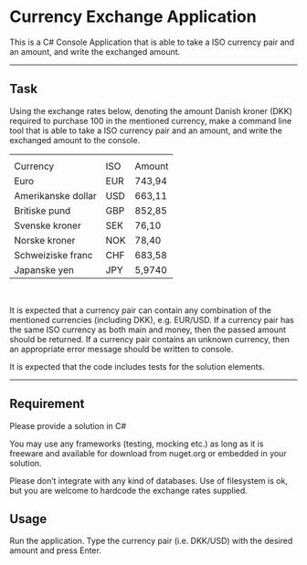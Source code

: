 # Currency Exchange Application

This is a C# Console Application that is able to take a ISO currency pair and an amount, and write the exchanged amount.
___

## Task

Using the exchange rates below, denoting the amount Danish kroner (DKK) required to purchase 100 in the mentioned currency,  make a command line tool that is able to take a ISO currency pair and an amount, and write the exchanged amount to the console.


<table>
  <th align="left">
    <tr>
        <td>Currency</td>
        <td>ISO</td>
        <td>Amount</td>
    </tr>
  </th>
  <tr align="left">
    <td>Euro</td>
    <td>EUR</td>
    <td>743,94</td>
  </tr>
  <tr align="left">
    <td>Amerikanske dollar</td>
    <td>USD</td>
    <td>663,11</td>
  </tr>
  <tr align="left">
    <td>Britiske pund</td>
    <td>GBP</td>
    <td>852,85</td>
  </tr>
  <tr align="left">
    <td>Svenske kroner</td>
    <td>SEK</td>
    <td>76,10</td>
  </tr>
  <tr align="left">
    <td>Norske kroner</td>
    <td>NOK</td>
    <td>78,40</td>
  </tr>
  <tr align="left">
    <td>Schweiziske franc</td>
    <td>CHF</td>
    <td>683,58</td>
  </tr>
  <tr align="left">
    <td>Japanske yen</td>
    <td>JPY</td>
    <td>5,9740</td>
  </tr>
</table>

<br>

It is expected that a currency pair can contain any combination of the mentioned currencies (including DKK), e.g. EUR/USD. If a currency pair has the same ISO currency as both main and money, then the passed amount should be returned. If a currency pair contains an unknown currency, then an appropriate error message should be written to console.

It is expected that the code includes tests for the solution elements.
___

## Requirement

Please provide a solution in C#

You may use any frameworks (testing, mocking etc.) as long as it is freeware and available for download from nuget.org or embedded in your solution.

Please don’t integrate with any kind of databases. Use of filesystem is ok, but you are welcome to hardcode the exchange rates supplied.

## Usage

Run the application. Type the currency pair (i.e. DKK/USD) with the desired amount and press Enter.


